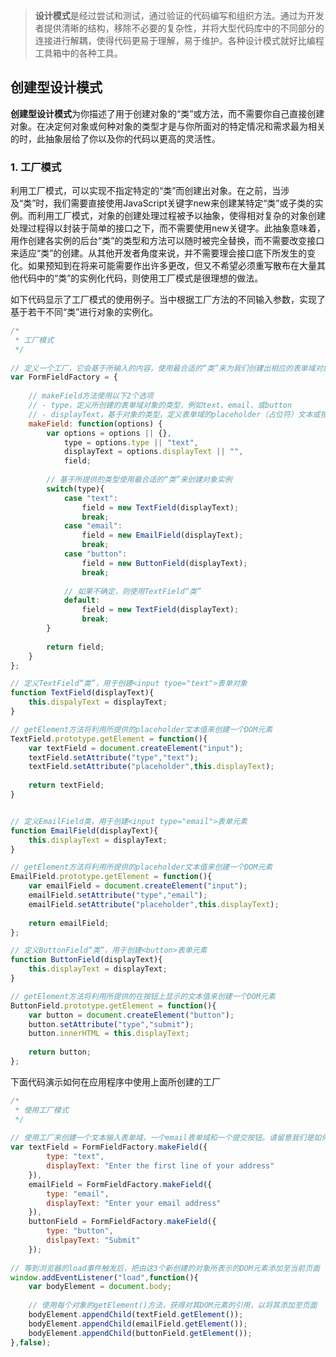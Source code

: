 > **设计模式**是经过尝试和测试，通过验证的代码编写和组织方法。通过为开发者提供清晰的结构，移除不必要的复杂性，并将大型代码库中的不同部分的连接进行解耦，使得代码更易于理解，易于维护。各种设计模式就好比编程工具箱中的各种工具。

## 创建型设计模式
**创建型设计模式**为你描述了用于创建对象的“类”或方法，而不需要你自己直接创建对象。在决定何对象或何种对象的类型才是与你所面对的特定情况和需求最为相关的时，此抽象层给了你以及你的代码以更高的灵活性。

### 1. 工厂模式
利用工厂模式，可以实现不指定特定的“类”而创建出对象。在之前，当涉及“类”时，我们需要直接使用JavaScript关键字new来创建某特定“类”或子类的实例。而利用工厂模式，对象的创建处理过程被予以抽象，使得相对复杂的对象创建处理过程得以封装于简单的接口之下，而不需要使用new关键字。此抽象意味着，用作创建各实例的后台“类”的类型和方法可以随时被完全替换，而不需要改变接口来适应“类”的创建。从其他开发者角度来说，并不需要理会接口底下所发生的变化。如果预知到在将来可能需要作出许多更改，但又不希望必须重写散布在大量其他代码中的“类”的实例化代码，则使用工厂模式是很理想的做法。

如下代码显示了工厂模式的使用例子。当中根据工厂方法的不同输入参数，实现了基于若干不同“类”进行对象的实例化。

```javascript
/*
 * 工厂模式
 */
 
// 定义一个工厂，它会基于所输入的内容，使用最合适的“类”来为我们创建出相应的表单域对象
var FormFieldFactory = {
    
    // makeField方法使用以下2个选项
    // - type，定义所创建的表单域对象的类型，例如text、email、或button
    // - displayText，基于对象的类型，定义表单域的placeholder（占位符）文本或按钮上所显示的文本
    makeField: function(options) {
        var options = options || {},
            type = options.type || "text",
            displayText = options.displayText || "",
            field;
            
        // 基于所提供的类型使用最合适的“类”来创建对象实例
        switch(type){
            case "text":
                field = new TextField(displayText);
                break;
            case "email":
                field = new EmailField(displayText);
                break;
            case "button":
                field = new ButtonField(displayText);
                break;
                
            // 如果不确定，则使用TextField“类”
            default:
                field = new TextField(displayText);
                break;
        }
        
        return field;
    }
};

// 定义TextField“类”，用于创建<input tyoe="text">表单对象
function TextField(displayText){
    this.dispalyText = displayText;
}

// getElement方法将利用所提供的placeholder文本值来创建一个DOM元素
TextField.prototype.getElement = function(){
    var textField = document.createElement("input");
    textField.setAttribute("type","text");
    textField.setAttribute("placeholder",this.displayText);
    
    return textField;
}


// 定义EmailField类，用于创建<input type="email">表单元素
function EmailField(displayText){
    this.displayText = displayText;
}

// getElement方法将利用所提供的placeholder文本值来创建一个DOM元素
EmailField.prototype.getElement = function(){   
    var emailField = document.createElement("input");
    emailField.setAttribute("type","email");
    emailField.setAttribute("placeholder",this.displayText);
    
    return emailField;
};

// 定义ButtonField“类”，用于创建<button>表单元素
function ButtonField(displayText){
    this.displayText = displayText;
}

// getElement方法将利用所提供的在按钮上显示的文本值来创建一个DOM元素
ButtonField.prototype.getElement = function(){
    var button = document.createElement("button");
    button.setAttribute("type","submit");
    button.innerHTML = this.displayText;
    
    return button;
};
```

下面代码演示如何在应用程序中使用上面所创建的工厂

```javascript
/* 
 * 使用工厂模式
 */
 
// 使用工厂来创建一个文本输入表单域，一个email表单域和一个提交按钮。请留意我们是如何在不需要知道底层的那些“类”或它们的特定输入的情况下创建表单域的。FormFieldFactory对该方式进行了抽象
var textField = FormFieldFactory.makeField({
        type: "text",
        displayText: "Enter the first line of your address"
    }),
    emailField = FormFieldFactory.makeField({
        type: "email",
        displayText: "Enter your email address"
    }),
    buttonField = FormFieldFactory.makeField({
        type: "button",
        dislpayText: "Submit"
    });
    
// 等到浏览器的load事件触发后，把由这3个新创建的对象所表示的DOM元素添加至当前页面
window.addEventListener("load",function(){
    var bodyElement = document.body;
    
    // 使用每个对象的getElement()方法，获得对其DOM元素的引用，以将其添加至页面
    bodyElement.appendChild(textField.getElement());
    bodyElement.appendChild(emailField.getElement());
    bodyElement.appendChild(buttonField.getElement());
},false);
```

    